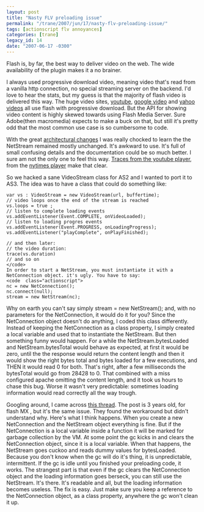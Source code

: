 ```yaml
---
layout: post
title: "Nasty FLV preloading issue"
permalink: "/trane/2007/jun/17/nasty-flv-preloading-issue/"
tags: [actionscript flv annoyances]
categories: [trane]
legacy_id: 14
date: "2007-06-17 -0300"
---
```

Flash is, by far, the best way to deliver video on the web. The wide availability of the plugin makes it a no brainer.

I always used progressive download video, meaning video that's read from a vanilla http connection, no special streaming server on the backend. I'd love to hear the stats, but my guess is that the majority of flash video is delivered this way. The huge video sites, [youtube](http://youtube.com), [google video](http://video.google.com/) and [yahoo videos](http://video.yahoo.com/) all use flash with progressive download. But the API for showing video content is highly skewed towards using Flash Media Server. Sure Adobe(then macromedia) expects to make a buck on that, but still it's pretty odd that the most common use case is so cumbersome to code.


With the great [architectural changes](http://www.stimuli.com.br/trane/2007/may/14/as3-happy-bits-2-displayobject-hierarchy/) I was really chocked to learn the the NetStream remained mostly unchanged. It's awkward to use. It's full of small confusing details and the documentation could be so much better. I sure am not the only one to feel this way. [Traces from the youtube player](http://blog.emmettshear.com/post/2007/03/06/Oh-the-things-that-youll-see), from the [nytimes player](http://www.nytimes.com) make that clear.


So we hacked a sane VideoStream class for AS2 and I wanted to port it to AS3. The idea was to have a class that could do something like:

    var vs : VideoStream = new VideoStream(url, buffertime);
    // video loops once the end of the stream is reached
    vs.loops = true ; 
    // listen to complete loading events
    vs.addEventListener(Event.COMPLETE, onVideoLoaded); 
    // listen to loading progres events
    vs.addEventListener(Event.PROGRESS, onLoadingProgress);
    vs.addEventListener("playComplete", onPlayFinished);
  
    // and then later:
    // the video duration:
    trace(vs.duration)
    // and so on
    </code>
    In order to start a NetStream, you must instantiate it with a NetConnection object. it's ugly. You have to say:
    <code  class="actionscript">
    nc = new NetConnection();
    nc.connect(null);
    stream = new NetStream(nc);


Why on earth you can't say simply stream = new NetStream(); and, with no parameters for the NetConnection,  it would do it for you?
Since the NetConnection object doesn't do anything, I coded this class differently. Instead of keeping the NetConnection as a class property, I simply created a local variable and used that to instantiate the NetStream. But then something funny would happen. For a while the NetStream.bytesLoaded and NetStream.bytesTotal would behave as expected, at first it would be zero, until the the response would return the content length and then it would show the right bytes total and bytes loaded for a few executions, and THEN it would read 0 for both. That's right, after a few milliseconds the bytesTotal would go from 28428 to 0. That combined with a miss configured apache omitting the content length, and it took us hours to chase this bug. Worse it wasn't very predictable: sometimes loading information would read correctly all the way trough. 


Googling around, I came across [this thread](http://www.actionscript.org/forums/showthread.php3?t=101635). The post is 3 years old, for flash MX , but it's the same issue. They found the workaround but didn't understand why. Here's what I think happens. When you create a new NetConnection and the NetStream object everything is fine. But if the NetConnection is a local variable inside a function it will be marked for garbage collection by the VM. At some point the gc kicks in and clears the NetConnection object, since it is a local variable. When that happens, the NetStream goes cuckoo and reads dummy values for bytesLoaded. Because you don't know when the gc will do it's thing, it is unpredictable, intermittent. If the gc is idle until you finished your preloading code, it works. The strangest part is that even if the gc clears the NetConnection object and the loading information goes berseck, you can still use the NetStream. It's there. It's readable and all, but the loading information becomes useless. The fix is easy. Just make sure you keep a reference to the NetConnection object, as a class property, anywhere the gc won't clean it up.